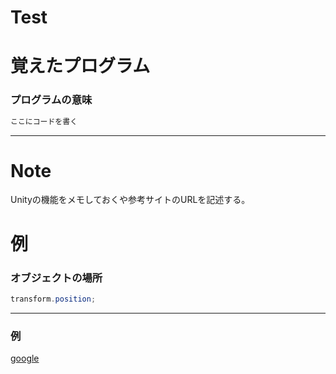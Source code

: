 # Test

# 覚えたプログラム

### プログラムの意味
```C#
ここにコードを書く
```
***

# Note
Unityの機能をメモしておくや参考サイトのURLを記述する。

# 例

### オブジェクトの場所
```C#
transform.position;
```
***

### 例
[google](https://www.google.com/?hl=ja)
